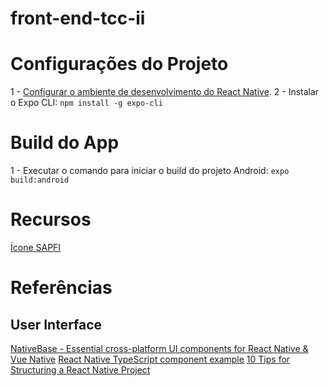 # front-end-tcc-ii

# Configurações do Projeto

1 - [Configurar o ambiente de desenvolvimento do React Native](https://reactnative.dev/docs/environment-setup).
2 - Instalar o Expo CLI: `npm install -g expo-cli`

# Build do App

1 - Executar o comando para iniciar o build do projeto Android: `expo build:android`

# Recursos

[Ícone SAPFI](https://www.iconfinder.com/icons/2560355/copy_media_network_s_social_icon)

# Referências

## User Interface
[NativeBase - Essential cross-platform UI components for React Native & Vue Native](https://nativebase.io/)
[React Native TypeScript component example](https://docs.expo.io/versions/v37.0.0/react-native/typescript/#what-does-react-native--typescript-look)
[10 Tips for Structuring a React Native Project](https://dev.to/kadikraman/10-tips-for-structuring-a-react-native-project-k19)
